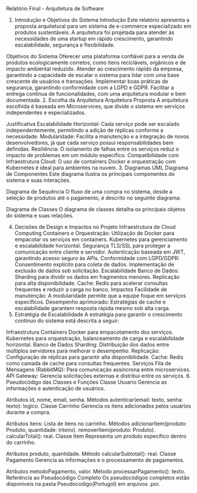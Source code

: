 Relatório Final - Arquitetura de Software
1. Introdução e Objetivos do Sistema
Introdução
Este relatório apresenta a proposta arquitetural para um sistema de e-commerce especializado em produtos sustentáveis. A arquitetura foi projetada para atender às necessidades de uma startup em rápido crescimento, garantindo escalabilidade, segurança e flexibilidade.

Objetivos do Sistema
Oferecer uma plataforma confiável para a venda de produtos ecologicamente corretos, como itens recicláveis, orgânicos e de impacto ambiental reduzido.
Atender ao crescimento rápido da empresa, garantindo a capacidade de escalar o sistema para lidar com uma base crescente de usuários e transações.
Implementar boas práticas de segurança, garantindo conformidade com a LGPD e GDPR.
Facilitar a entrega contínua de funcionalidades, com uma arquitetura modular e bem documentada.
2. Escolha da Arquitetura
Arquitetura Proposta
A arquitetura escolhida é baseada em Microservices, que divide o sistema em serviços independentes e especializados.

Justificativa
Escalabilidade Horizontal: Cada serviço pode ser escalado independentemente, permitindo a adição de réplicas conforme a necessidade.
Modularidade: Facilita a manutenção e a integração de novos desenvolvedores, já que cada serviço possui responsabilidades bem definidas.
Resiliência: O isolamento de falhas entre os serviços reduz o impacto de problemas em um módulo específico.
Compatibilidade com Infraestrutura Cloud: O uso de containers Docker e orquestração com Kubernetes é ideal para ambientes na nuvem.
3. Diagramas UML
Diagrama de Componentes
Este diagrama ilustra os principais componentes do sistema e suas interações.


Diagrama de Sequência
O fluxo de uma compra no sistema, desde a seleção de produtos até o pagamento, é descrito no seguinte diagrama:


Diagrama de Classes
O diagrama de classes detalha os principais objetos do sistema e suas relações.


4. Decisões de Design e Impactos no Projeto
Infraestrutura de Cloud Computing
Containers e Orquestração:
Utilização de Docker para empacotar os serviços em containers.
Kubernetes para gerenciamento e escalabilidade horizontal.
Segurança
TLS/SSL para proteger a comunicação entre cliente e servidor.
Autenticação baseada em JWT, garantindo acesso seguro às APIs.
Conformidade com LGPD/GDPR:
Consentimento explícito para coleta de dados.
Implementação de exclusão de dados sob solicitação.
Escalabilidade
Banco de Dados:
Sharding para dividir os dados em fragmentos menores.
Replicação para alta disponibilidade.
Cache:
Redis para acelerar consultas frequentes e reduzir a carga no banco.
Impactos
Facilidade de manutenção: A modularidade permite que a equipe foque em serviços específicos.
Desempenho aprimorado: Estratégias de cache e escalabilidade garantem resposta rápida mesmo sob alta carga.
5. Estratégia de Escalabilidade
A estratégia para garantir o crescimento contínuo do sistema está descrita a seguir:

Infraestrutura
Containers Docker para empacotamento dos serviços.
Kubernetes para orquestração, balanceamento de carga e escalabilidade horizontal.
Banco de Dados
Sharding: Distribuição dos dados entre múltiplos servidores para melhorar o desempenho.
Replicação: Configuração de réplicas para garantir alta disponibilidade.
Cache: Redis como camada de cache para consultas frequentes.
Serviços
Fila de Mensagens (RabbitMQ): Para comunicação assíncrona entre microservices.
API Gateway: Gerencia solicitações externas e distribui entre os serviços.
6. Pseudocódigo das Classes e Funções
Classe Usuario
Gerencia as informações e autenticação de usuários.

Atributos
id, nome, email, senha.
Métodos
autenticar(email: texto, senha: texto): logico.
Classe Carrinho
Gerencia os itens adicionados pelos usuários durante a compra.

Atributos
itens: Lista de itens no carrinho.
Métodos
adicionarItem(produto: Produto, quantidade: inteiro).
removerItem(produto: Produto).
calcularTotal(): real.
Classe Item
Representa um produto específico dentro do carrinho.

Atributos
produto, quantidade.
Método
calcularSubtotal(): real.
Classe Pagamento
Gerencia as informações e o processamento de pagamentos.

Atributos
metodoPagamento, valor.
Método
processarPagamento(): texto.
Referência ao Pseudocódigo Completo
Os pseudocódigos completos estão disponíveis na pasta Pseudocodigo(Portugol) em arquivos .por.